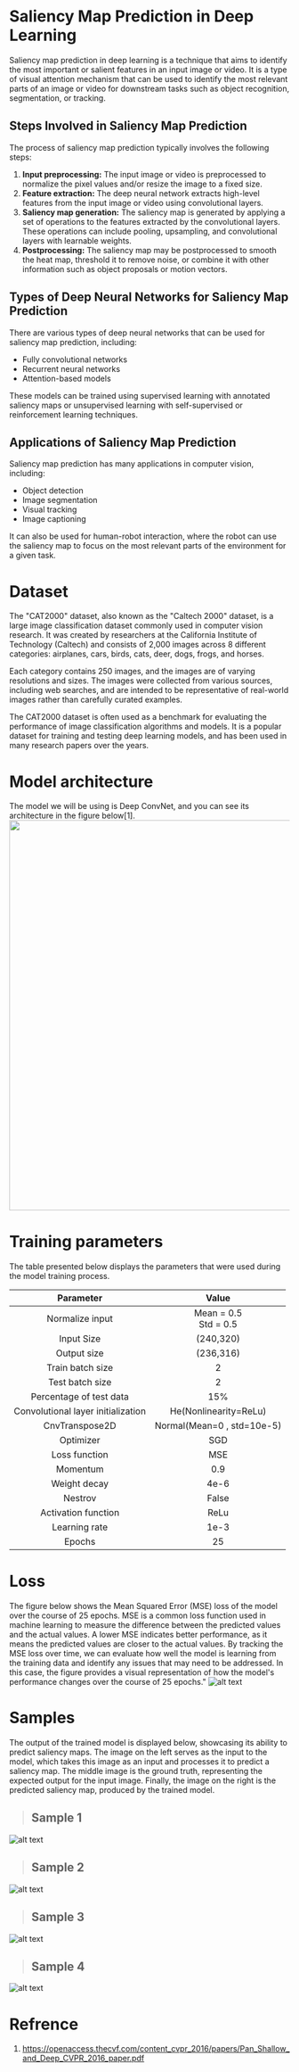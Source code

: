 # Saliency Map Prediction in Deep Learning

Saliency map prediction in deep learning is a technique that aims to identify the most important or salient features in an input image or video. It is a type of visual attention mechanism that can be used to identify the most relevant parts of an image or video for downstream tasks such as object recognition, segmentation, or tracking.

## Steps Involved in Saliency Map Prediction

The process of saliency map prediction typically involves the following steps:

1. **Input preprocessing:** The input image or video is preprocessed to normalize the pixel values and/or resize the image to a fixed size.
2. **Feature extraction:** The deep neural network extracts high-level features from the input image or video using convolutional layers.
3. **Saliency map generation:** The saliency map is generated by applying a set of operations to the features extracted by the convolutional layers. These operations can include pooling, upsampling, and convolutional layers with learnable weights.
4. **Postprocessing:** The saliency map may be postprocessed to smooth the heat map, threshold it to remove noise, or combine it with other information such as object proposals or motion vectors.

## Types of Deep Neural Networks for Saliency Map Prediction

There are various types of deep neural networks that can be used for saliency map prediction, including:

- Fully convolutional networks
- Recurrent neural networks
- Attention-based models

These models can be trained using supervised learning with annotated saliency maps or unsupervised learning with self-supervised or reinforcement learning techniques.

## Applications of Saliency Map Prediction

Saliency map prediction has many applications in computer vision, including:

- Object detection
- Image segmentation
- Visual tracking
- Image captioning

It can also be used for human-robot interaction, where the robot can use the saliency map to focus on the most relevant parts of the environment for a given task.

# Dataset
The "CAT2000" dataset, also known as the "Caltech 2000" dataset, is a large image classification dataset commonly used in computer vision research. It was created by researchers at the California Institute of Technology (Caltech) and consists of 2,000 images across 8 different categories: airplanes, cars, birds, cats, deer, dogs, frogs, and horses.

Each category contains 250 images, and the images are of varying resolutions and sizes. The images were collected from various sources, including web searches, and are intended to be representative of real-world images rather than carefully curated examples.

The CAT2000 dataset is often used as a benchmark for evaluating the performance of image classification algorithms and models. It is a popular dataset for training and testing deep learning models, and has been used in many research papers over the years.

# Model architecture

The model we will be using is Deep ConvNet, and you can see its architecture in the figure below[1].<br>
<img src="figs/model.png" width="700">

# Training parameters
The table presented below displays the parameters that were used during the model training process.
<center>
  <div>

| Parameter | Value |
|:---------:|:------:|
| Normalize input | Mean = 0.5 <br> Std = 0.5|
| Input Size | (240,320) |
| Output size | (236,316) |
| Train batch size | 2 |
| Test batch size | 2 |
| Percentage of test data | 15% |
| Convolutional layer initialization | He(Nonlinearity=ReLu) |
| CnvTranspose2D | Normal(Mean=0 , std=10e-5) |
| Optimizer | SGD |
| Loss function | MSE |
| Momentum | 0.9 |
| Weight decay | 4e-6 |
| Nestrov | False |
| Activation function | ReLu |
| Learning rate | 1e-3 |
| Epochs | 25 |



  </div>
</center>


# Loss
The figure below shows the Mean Squared Error (MSE) loss of the model over the course of 25 epochs. MSE is a common loss function used in machine learning to measure the difference between the predicted values and the actual values. A lower MSE indicates better performance, as it means the predicted values are closer to the actual values. By tracking the MSE loss over time, we can evaluate how well the model is learning from the training data and identify any issues that may need to be addressed. In this case, the figure provides a visual representation of how the model's performance changes over the course of 25 epochs."
![alt text](./figs/loss.png)


# Samples
The output of the trained model is displayed below, showcasing its ability to predict saliency maps. The image on the left serves as the input to the model, which takes this image as an input and processes it to predict a saliency map. The middle image is the ground truth, representing the expected output for the input image. Finally, the image on the right is the predicted saliency map, produced by the trained model.
> ## Sample 1
![alt text](./figs/sample1.png)
> ## Sample 2
![alt text](./figs/sample2.png)
> ## Sample 3
![alt text](./figs/sample3.png)
> ## Sample 4
![alt text](./figs/sample4.png)


# Refrence
1. https://openaccess.thecvf.com/content_cvpr_2016/papers/Pan_Shallow_and_Deep_CVPR_2016_paper.pdf
